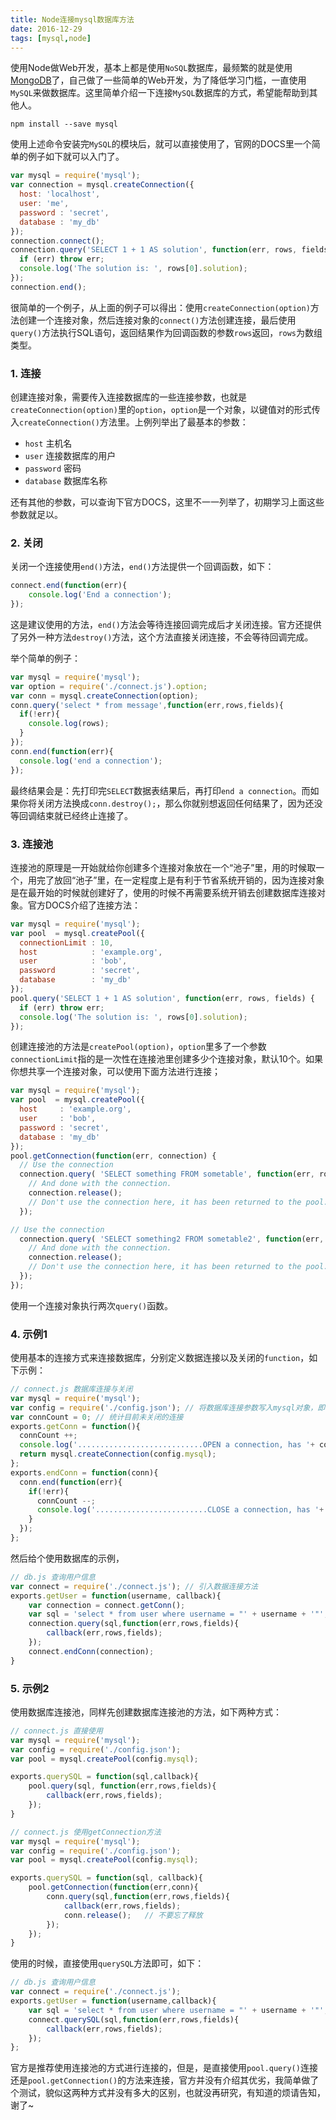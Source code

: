 ```yaml
---
title: Node连接mysql数据库方法
date: 2016-12-29
tags: [mysql,node]
---
```


使用Node做Web开发，基本上都是使用`NoSQL`数据库，最频繁的就是使用[MongoDB](https://www.mongodb.com/)了，自己做了一些简单的Web开发，为了降低学习门槛，一直使用`MySQL`来做数据库。这里简单介绍一下连接`MySQL`数据库的方式，希望能帮助到其他人。

```
npm install --save mysql
```

使用上述命令安装完`MySQL`的模块后，就可以直接使用了，官网的DOCS里一个简单的例子如下就可以入门了。

```js
var mysql = require('mysql');
var connection = mysql.createConnection({
  host: 'localhost',
  user: 'me',
  password : 'secret',
  database : 'my_db'
});
connection.connect();
connection.query('SELECT 1 + 1 AS solution', function(err, rows, fields) {
  if (err) throw err;
  console.log('The solution is: ', rows[0].solution);
});
connection.end();
```

很简单的一个例子，从上面的例子可以得出：使用`createConnection(option)`方法创建一个连接对象，然后连接对象的`connect()`方法创建连接，最后使用`query()`方法执行SQL语句，返回结果作为回调函数的参数`rows`返回，`rows`为数组类型。

### 1. 连接
创建连接对象，需要传入连接数据库的一些连接参数，也就是`createConnection(option)`里的`option`，`option`是一个对象，以键值对的形式传入`createConnection()`方法里。上例列举出了最基本的参数：

- `host` 主机名
- `user` 连接数据库的用户
- `password` 密码
- `database` 数据库名称

还有其他的参数，可以查询下官方DOCS，这里不一一列举了，初期学习上面这些参数就足以。

### 2. 关闭
关闭一个连接使用`end()`方法，`end()`方法提供一个回调函数，如下：

```js
connect.end(function(err){
    console.log('End a connection');
});
```

这是建议使用的方法，`end()`方法会等待连接回调完成后才关闭连接。官方还提供了另外一种方法`destroy()`方法，这个方法直接关闭连接，不会等待回调完成。

举个简单的例子：

```js
var mysql = require('mysql');
var option = require('./connect.js').option;
var conn = mysql.createConnection(option);
conn.query('select * from message',function(err,rows,fields){
  if(!err){
    console.log(rows);
  }
});
conn.end(function(err){
  console.log('end a connection');
});
```

最终结果会是：先打印完`SELECT`数据表结果后，再打印`end a connection`。而如果你将关闭方法换成`conn.destroy();`，那么你就别想返回任何结果了，因为还没等回调结束就已经终止连接了。

### 3. 连接池
连接池的原理是一开始就给你创建多个连接对象放在一个“池子”里，用的时候取一个，用完了放回“池子”里，在一定程度上是有利于节省系统开销的，因为连接对象是在最开始的时候就创建好了，使用的时候不再需要系统开销去创建数据库连接对象。官方DOCS介绍了连接方法：

```js
var mysql = require('mysql');
var pool  = mysql.createPool({
  connectionLimit : 10,
  host            : 'example.org',
  user            : 'bob',
  password        : 'secret',
  database        : 'my_db'
});
pool.query('SELECT 1 + 1 AS solution', function(err, rows, fields) {
  if (err) throw err;
  console.log('The solution is: ', rows[0].solution);
});
```

创建连接池的方法是`createPool(option)`，`option`里多了一个参数`connectionLimit`指的是一次性在连接池里创建多少个连接对象，默认10个。如果你想共享一个连接对象，可以使用下面方法进行连接；

```js
var mysql = require('mysql');
var pool  = mysql.createPool({
  host     : 'example.org',
  user     : 'bob',
  password : 'secret',
  database : 'my_db'
});
pool.getConnection(function(err, connection) {
  // Use the connection
  connection.query( 'SELECT something FROM sometable', function(err, rows) {
    // And done with the connection.
    connection.release();
    // Don't use the connection here, it has been returned to the pool.
  });

// Use the connection
  connection.query( 'SELECT something2 FROM sometable2', function(err, rows) {
    // And done with the connection.
    connection.release();
    // Don't use the connection here, it has been returned to the pool.
  });
});
```

使用一个连接对象执行两次`query()`函数。

### 4. 示例1
使用基本的连接方式来连接数据库，分别定义数据连接以及关闭的`function`，如下示例：

```js
// connect.js 数据库连接与关闭
var mysql = require('mysql');
var config = require('./config.json'); // 将数据库连接参数写入mysql对象，即config.mysql
var connCount = 0; // 统计目前未关闭的连接
exports.getConn = function(){
  connCount ++;
  console.log('............................OPEN a connection, has '+ connCount + ' connection.');
  return mysql.createConnection(config.mysql);
};
exports.endConn = function(conn){
  conn.end(function(err){
    if(!err){
      connCount --;
      console.log('.........................CLOSE a connection, has '+ connCount + ' connection.');
    }
  });
};
```

然后给个使用数据库的示例，

```js
// db.js 查询用户信息
var connect = require('./connect.js'); // 引入数据连接方法
exports.getUser = function(username, callback){
    var connection = connect.getConn();
    var sql = 'select * from user where username = "' + username + '"';
    connection.query(sql,function(err,rows,fields){
        callback(err,rows,fields);    
    });
    connect.endConn(connection);
}
```

### 5. 示例2
使用数据库连接池，同样先创建数据库连接池的方法，如下两种方式：

```js
// connect.js 直接使用
var mysql = require('mysql');
var config = require('./config.json');
var pool = mysql.createPool(config.mysql);

exports.querySQL = function(sql,callback){
    pool.query(sql, function(err,rows,fields){
        callback(err,rows,fields);
    });
}
```

```js
// connect.js 使用getConnection方法
var mysql = require('mysql');
var config = require('./config.json');
var pool = mysql.createPool(config.mysql);

exports.querySQL = function(sql, callback){
    pool.getConnection(function(err,conn){
        conn.query(sql,function(err,rows,fields){
            callback(err,rows,fields); 
            conn.release();   // 不要忘了释放
        });        
    });
}
```

使用的时候，直接使用`querySQL`方法即可，如下：

```js
// db.js 查询用户信息
var connect = require('./connect.js');
exports.getUser = function(username,callback){
    var sql = 'select * from user where username = "' + username + '"';
    connect.querySQL(sql,function(err,rows,fields){
        callback(err,rows,fields);        
    });
};
```

官方是推荐使用连接池的方式进行连接的，但是，是直接使用`pool.query()`连接还是`pool.getConnection()`的方法来连接，官方并没有介绍其优劣，我简单做了个测试，貌似这两种方式并没有多大的区别，也就没再研究，有知道的烦请告知，谢了~